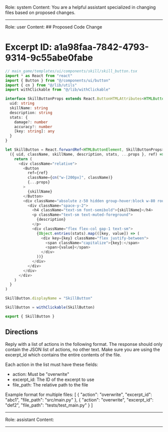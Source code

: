 Role: system
Content: You are a helpful assistant specialized in changing files based on proposed changes.
__________________
Role: user
Content: ## Proposed Code Change
# Excerpt ID: a1a98faa-7842-4793-9314-9c55abe0fabe
```typescript
// main_game/templates/ui/components/skill/skill_button.tsx
import * as React from "react"
import { Button } from "@/components/ui/button"
import { cn } from "@/lib/utils"
import withClickable from "@/lib/withClickable"

interface SkillButtonProps extends React.ButtonHTMLAttributes<HTMLButtonElement> {
  uid: string
  skillName: string
  description: string
  stats: {
    damage?: number
    accuracy?: number
    [key: string]: any
  }
}

let SkillButton = React.forwardRef<HTMLButtonElement, SkillButtonProps>(
  ({ uid, className, skillName, description, stats, ...props }, ref) => {
    return (
      <div className="relative">
        <Button
          ref={ref}
          className={cn("w-[200px]", className)}
          {...props}
        >
          {skillName}
        </Button>
        <div className="absolute z-50 hidden group-hover:block w-80 rounded-md border bg-popover p-4 text-popover-foreground shadow-md">
          <div className="space-y-2">
            <h4 className="text-sm font-semibold">{skillName}</h4>
            <p className="text-sm text-muted-foreground">
              {description}
            </p>
            <div className="flex flex-col gap-1 text-sm">
              {Object.entries(stats).map(([key, value]) => (
                <div key={key} className="flex justify-between">
                  <span className="capitalize">{key}:</span>
                  <span>{value}</span>
                </div>
              ))}
            </div>
          </div>
        </div>
      </div>
    )
  }
)

SkillButton.displayName = "SkillButton"

SkillButton = withClickable(SkillButton)

export { SkillButton }
```

## Directions
Reply with a list of actions in the following format. The response should only contain the JSON list of actions, no other text.
Make sure you are using the excerpt_id which contains the entire contents of the file.

Each action in the list must have these fields:
- action: Must be "overwrite"
- excerpt_id: The ID of the excerpt to use
- file_path: The relative path to the file

Example format for multiple files:
[
    {
        "action": "overwrite",
        "excerpt_id": "abc1",
        "file_path": "src/main.py"
    },
    {
        "action": "overwrite",
        "excerpt_id": "def2",
        "file_path": "tests/test_main.py"
    }
]
__________________
Role: assistant
Content: 
__________________
